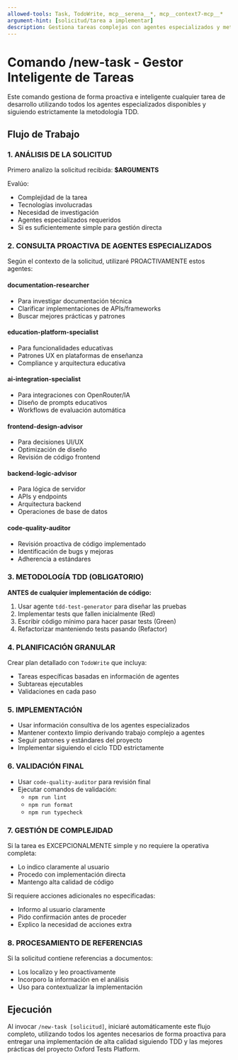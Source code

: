 ```yaml
---
allowed-tools: Task, TodoWrite, mcp__serena__*, mcp__context7-mcp__*
argument-hint: [solicitud/tarea a implementar]
description: Gestiona tareas complejas con agentes especializados y metodología TDD
---
```


# Comando /new-task - Gestor Inteligente de Tareas

Este comando gestiona de forma proactiva e inteligente cualquier tarea de desarrollo utilizando todos los agentes especializados disponibles y siguiendo estrictamente la metodología TDD.

## Flujo de Trabajo

### 1. ANÁLISIS DE LA SOLICITUD

Primero analizo la solicitud recibida: **$ARGUMENTS**

Evalúo:

- Complejidad de la tarea
- Tecnologías involucradas
- Necesidad de investigación
- Agentes especializados requeridos
- Si es suficientemente simple para gestión directa

### 2. CONSULTA PROACTIVA DE AGENTES ESPECIALIZADOS

Según el contexto de la solicitud, utilizaré PROACTIVAMENTE estos agentes:

#### **documentation-researcher**

- Para investigar documentación técnica
- Clarificar implementaciones de APIs/frameworks
- Buscar mejores prácticas y patrones

#### **education-platform-specialist**

- Para funcionalidades educativas
- Patrones UX en plataformas de enseñanza
- Compliance y arquitectura educativa

#### **ai-integration-specialist**

- Para integraciones con OpenRouter/IA
- Diseño de prompts educativos
- Workflows de evaluación automática

#### **frontend-design-advisor**

- Para decisiones UI/UX
- Optimización de diseño
- Revisión de código frontend

#### **backend-logic-advisor**

- Para lógica de servidor
- APIs y endpoints
- Arquitectura backend
- Operaciones de base de datos

#### **code-quality-auditor**

- Revisión proactiva de código implementado
- Identificación de bugs y mejoras
- Adherencia a estándares

### 3. METODOLOGÍA TDD (OBLIGATORIO)

**ANTES de cualquier implementación de código:**

1. Usar agente `tdd-test-generator` para diseñar las pruebas
2. Implementar tests que fallen inicialmente (Red)
3. Escribir código mínimo para hacer pasar tests (Green)
4. Refactorizar manteniendo tests pasando (Refactor)

### 4. PLANIFICACIÓN GRANULAR

Crear plan detallado con `TodoWrite` que incluya:

- Tareas específicas basadas en información de agentes
- Subtareas ejecutables
- Validaciones en cada paso

### 5. IMPLEMENTACIÓN

- Usar información consultiva de los agentes especializados
- Mantener contexto limpio derivando trabajo complejo a agentes
- Seguir patrones y estándares del proyecto
- Implementar siguiendo el ciclo TDD estrictamente

### 6. VALIDACIÓN FINAL

- Usar `code-quality-auditor` para revisión final
- Ejecutar comandos de validación:
  - `npm run lint`
  - `npm run format`
  - `npm run typecheck`

### 7. GESTIÓN DE COMPLEJIDAD

Si la tarea es EXCEPCIONALMENTE simple y no requiere la operativa completa:

- Lo indico claramente al usuario
- Procedo con implementación directa
- Mantengo alta calidad de código

Si requiere acciones adicionales no especificadas:

- Informo al usuario claramente
- Pido confirmación antes de proceder
- Explico la necesidad de acciones extra

### 8. PROCESAMIENTO DE REFERENCIAS

Si la solicitud contiene referencias a documentos:

- Los localizo y leo proactivamente
- Incorporo la información en el análisis
- Uso para contextualizar la implementación

## Ejecución

Al invocar `/new-task [solicitud]`, iniciaré automáticamente este flujo completo, utilizando todos los agentes necesarios de forma proactiva para entregar una implementación de alta calidad siguiendo TDD y las mejores prácticas del proyecto Oxford Tests Platform.
